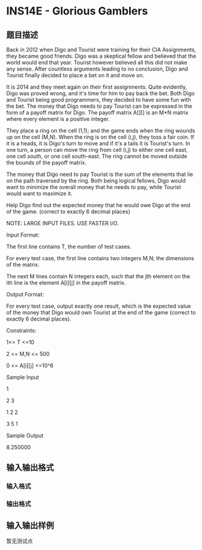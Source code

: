 # INS14E - Glorious Gamblers

## 题目描述

Back in 2012 when Digo and Tourist were training for their CIA Assignments, they became good friends. Digo was a skeptical fellow and believed that the world would end that year. Tourist however believed all this did not make any sense. After countless arguments leading to no conclusion, Digo and Tourist finally decided to place a bet on it and move on.

It is 2014 and they meet again on their first assignments. Quite evidently, Digo was proved wrong, and it's time for him to pay back the bet. Both Digo and Tourist being good programmers, they decided to have some fun with the bet. The money that Digo needs to pay Tourist can be expressed in the form of a payoff matrix for Digo. The payoff matrix A\[\]\[\] is an M\*N matrix where every element is a positive integer.

They place a ring on the cell (1,1); and the game ends when the ring wounds up on the cell (M,N). When the ring is on the cell (i,j), they toss a fair coin. If it is a heads, it is Digo's turn to move and if it's a tails it is Tourist's turn. In one turn, a person can move the ring from cell (i,j) to either one cell east, one cell south, or one cell south-east. The ring cannot be moved outside the bounds of the payoff matrix.

The money that Digo need to pay Tourist is the sum of the elements that lie on the path traversed by the ring. Both being logical fellows, Digo would want to minimize the overall money that he needs to pay, while Tourist would want to maximize it.

Help Digo find out the expected money that he would owe Digo at the end of the game. (correct to exactly 6 decimal places)

NOTE: LARGE INPUT FILES. USE FASTER I/O.

Input Format:

The first line contains T, the number of test cases.

For every test case, the first line contains two integers M,N; the dimensions of the matrix.

The next M lines contain N integers each, such that the jth element on the ith line is the element A\[i\]\[j\] in the payoff matrix.

Output Format:

For every test case, output exactly one result, which is the expected value of the money that Digo would own Tourist at the end of the game (correct to exactly 6 decimal places).

Constraints:

1<= T <=10

2 <= M,N <= 500

0 <= A\[i\]\[j\] <=10^6

Sample Input

1

2 3

1 2 2

3 5 1

Sample Output

8.250000

## 输入输出格式

### 输入格式

### 输出格式

## 输入输出样例

暂无测试点


